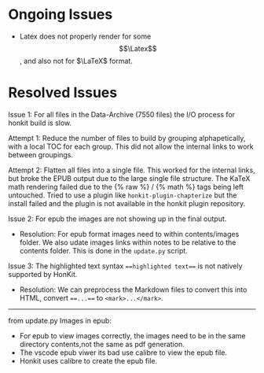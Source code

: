# Ongoing Issues

- Latex does not properly render for some $$\Latex$$, and also not for $\LaTeX$ format.

# Resolved Issues

Issue 1: For all files in the Data-Archive (7550 files) the I/O process for honkit build is slow.

Attempt 1: Reduce the number of files to build by grouping alphapetically, with a local TOC for each group. This did not allow the internal links to work between groupings.

Attempt 2: Flatten all files into a single file. This worked for the internal links, but broke the EPUB output due to the large single file structure. The KaTeX math rendering failed due to the {% raw %} / {% math %} tags being left untouched. Tried to use a plugin like `honkit-plugin-chapterize` but the install failed and the plugin is not available in the honkit plugin repository.

Issue 2: For epub the images are not showing up in the final output.
- Resolution: For epub format images need to within contents/images folder. We also udate images links within notes to be relative to the contents folder. This is done in the `update.py` script.

Issue 3: The highlighted text syntax `==highlighted text==` is not natively supported by HonKit.
- Resolution: We can preprocess the Markdown files to convert this into HTML, convert `==...==` to `<mark>...</mark>`.


-------------------
from update.py
Images in epub:
- For epub to view images correctly, the images need to be in the same directory contents,not the same as pdf generation.
- The vscode epub viwer its bad use calibre to view the epub file.
- Honkit uses calibre to create the epub file.